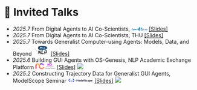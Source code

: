 # 💬 Invited Talks
- *2025.7* From Digital Agents to AI Co-Scientists, <img src='./images/logos/openmmlab.png' style='width: 3em;'> [[Slides]](./files/ScienceBoard_slides.pdf) 
- *2025.7* From Digital Agents to AI Co-Scientists, THU [[Slides]](./files/ScienceBoard_slides.pdf)
- *2025.7* Towards Generalist Computer-using Agents: Models, Data, and Beyond <img src='./images/logos/ml-nlp-logo.png' style='width: 3em;'> [[Slides]](./files/GUI_Agents_Talk_MLNLP_250705.pdf)
- *2025.6* Building GUI Agents with OS-Genesis, NLP Academic Exchange Platform <img src='./images/logos/nice-nlp.logo.png' style='width: 3.75em;'> [[Slides]](./files/OS_Genesis_NICE_NLP_250614.pdf)  <a href='https://www.bilibili.com/video/BV1iHNvzXEin/'><img src="https://img.shields.io/badge/Bilibili-NICE Academic-blue?logo=bilibili&logoColor=white"></a>
- *2025.2* Constructing Trajectory Data for Generalist GUI Agents, ModelScope Seminar <img src='./images/logos/modelscope-logo.png' style='width: 4.75em;'> [[Slides]](./files/250210_GUI_Agents_ModelScope.pdf) <a href='https://www.bilibili.com/video/BV1HFA7emECj/'><img src="https://img.shields.io/badge/Bilibili-ModelScope-blue?logo=bilibili&logoColor=white"></a>